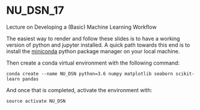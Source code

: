 # NU_DSN_17
Lecture on Developing a (Basic) Machine Learning Workflow

The easiest way to render and follow these slides is to have a working version of python and jupyter installed. A quick path towards this end is to install the [miniconda](https://conda.io/miniconda.html) python package manager on your local machine. 

Then create a conda virtual environment with the following command: 

    conda create --name NU_DSN python=3.6 numpy matplotlib seaborn scikit-learn pandas
    
And once that is completed, activate the environment with:

    source activate NU_DSN